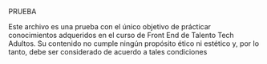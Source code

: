 PRUEBA

Este archivo es una prueba con el único objetivo de prácticar conocimientos adqueridos en el curso de Front End de Talento Tech Adultos. Su contenido no cumple ningún propósito ético ni estético y, por lo tanto, debe ser considerado de acuerdo a tales condiciones